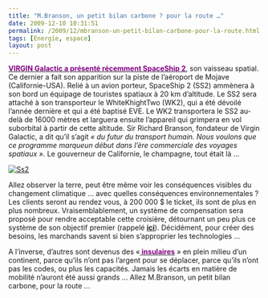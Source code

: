 ```yaml
---
title: "M.Branson, un petit bilan carbone ? pour la route …"
date: 2009-12-10 10:31:51
permalink: /2009/12/mbranson-un-petit-bilan-carbone-pour-la-route.html
tags: [Energie, espace]
layout: post
---
```


<p class="MsoNormal"><strong><span><a href="http://www.aeroweb-fr.net/actualites/2009/12/virgin-galactic-devoilement-officiel-du-spaceshiptwo"><font color="#800080">VIRGIN Galactic a présenté récemment SpaceShip 2</font></a></span></strong><span>, son vaisseau spatial. Ce dernier a fait son apparition sur la piste de l’aéroport de Mojave (Californie-USA). Relié à un avion porteur, SpaceShip 2 (SS2) ammènera à son bord un équipage de touristes spatiaux à 20 km d’altitude. Le SS2 sera attaché à son transporteur le WhiteKhightTwo (WK2), qui a été dévoilé l’année dernière et qui a été baptisé EVE. Le WK2 transportera le SS2 au-delà de 16000 mètres et larguera ensuite l’appareil qui grimpera en vol suborbital à partir de cette altitude. Sir Richard Branson, fondateur de Virgin Galactic, a dit qu’il s’agit <em>« du futur du transport humain. Nous voulons que ce programme marqueun début dans l’ère commerciale des voyages spatiaux ». </em>Le gouverneur de Californie, le champagne, tout était là …</span></p> <p class="MsoNormal"><span></span></p> <p class="MsoNormal"><span><a href="https://gabrielplassat.github.io/transportsdufutur/wp-content/uploads/sites/6/old/6a0120a66d2ad4970b0128763fa05a970c-pi.jpg" rel="lightbox"><img alt="Ss2" border="0" class="asset asset-image at-xid-6a0120a66d2ad4970b0128763fa05a970c " src="/wp-content/uploads/sites/6/old/6a0120a66d2ad4970b0128763fa05a970c-500pi.jpg" title="Ss2" /></a> <br /></span></p> <p class="MsoNormal"><span></span></p>   <!--more-->  <p class="MsoNormal"><span></span></p> <p class="MsoNormal"><span>Allez observer la terre, peut être même voir les conséquences visibles du changement climatique … avec quelles conséquences environnementales ? Les clients seront au rendez vous, à 200 000 $ le ticket, ils sont de plus en plus nombreux. Vraisemblablement, un système de compensation sera proposé pour rendre acceptable cette croisière, détournant un peu plus ce système de son objectif premier (rappelé <strong><a href="http://www.compensationco2.fr/">ici</a></strong>). Décidément, pour créer des besoins, les marchands savent si bien s’approprier les technologies …</span></p> <p class="MsoNormal"><span></span></p> <p class="MsoNormal"><span>A l’inverse, d’autres sont devenus des «<strong><a href="http://www.cereq.fr/dotclear/index.php/2008/10/09/62-domicile-travail-les-salaries-a-bout-de-souffle"><font color="#800080"> insulaires</font></a></strong> » en plein milieu d’un continent, parce qu’ils n’ont pas l’argent pour se déplacer, parce qu’ils n’ont pas les codes, ou plus les capacités. Jamais les écarts en matière de mobilité n’auront été aussi grands … Allez M.Branson, un petit bilan carbone, pour la route …</span></p>
